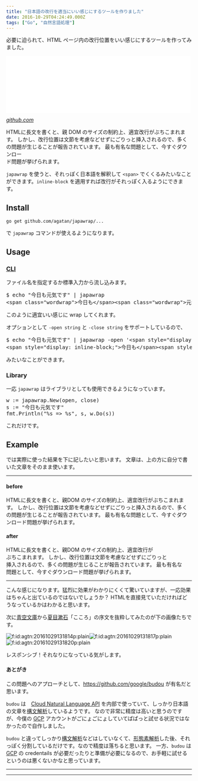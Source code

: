 ```yaml
---
title: "日本語の改行を適当にいい感じにするツールを作りました"
date: 2016-10-29T04:24:49.000Z
tags: ["Go", "自然言語処理"]
---
```


<p>必要に迫られて、HTML ページ内の改行位置をいい感じにするツールを作ってみました。</p>

<p><iframe src="//hatenablog-parts.com/embed?url=https%3A%2F%2Fgithub.com%2Fagatan%2Fjapawrap" title="agatan/japawrap" class="embed-card embed-webcard" scrolling="no" frameborder="0" style="display: block; width: 100%; height: 155px; max-width: 500px; margin: 10px 0px;"></iframe><cite class="hatena-citation"><a href="https://github.com/agatan/japawrap">github.com</a></cite></p>

<p>HTMLに長文を書くと、親 DOM のサイズの制約上、適宜改行がぶちこまれます。
しかし、改行位置は文節を考慮などせずにごりっと挿入されるので、多くの問題が生じることが報告されています。
最も有名な問題として、今すぐダウンロー<br>
ド問題が挙げられます。</p>

<p><code>japawrap</code> を使うと、それっぽく日本語を解釈して <code>&lt;span&gt;</code> でくくるみたいなことができます。<code>inline-block</code> を適用すれば改行がそれっぽく入るようにできます。</p>

<h2>Install</h2>

<p><code>go get github.com/agatan/japawrap/...</code></p>

<p>で <code>japawrap</code> コマンドが使えるようになります。</p>

<h2>Usage</h2>

<h3><a class="keyword" href="http://d.hatena.ne.jp/keyword/CLI">CLI</a></h3>

<p>ファイル名を指定するか標準入力から流し込みます。</p>

<pre class="code" data-lang="" data-unlink>$ echo &#34;今日も元気です&#34; | japawrap
&lt;span class=&#34;wordwrap&#34;&gt;今日も&lt;/span&gt;&lt;span class=&#34;wordwrap&#34;&gt;元気です&lt;/span&gt;</pre>

<p>このように適宜いい感じに wrap してくれます。</p>

<p>オプションとして <code>-open string</code> と <code>-close string</code> をサポートしているので、</p>

<pre class="code" data-lang="" data-unlink>$ echo &#34;今日も元気です&#34; | japawrap -open &#39;&lt;span style=&#34;display: inline-block;&#34;&gt;&#39; -close &#34;&lt;/span&gt;&#34;
&lt;span style=&#34;display: inline-block;&#34;&gt;今日も&lt;/span&gt;&lt;span style=&#34;display: inline-block;&#34;&gt;元気です&lt;/span&gt;</pre>

<p>みたいなことができます。</p>

<h3>Library</h3>

<p>一応 <code>japawrap</code> はライブラリとしても使用できるようになっています。</p>

<pre class="code lang-go" data-lang="go" data-unlink>w := japawrap.New(open, <span class="synStatement">close</span>)
s := <span class="synConstant">&quot;今日も元気です&quot;</span>
fmt.Println(<span class="synConstant">&quot;%s =&gt; %s&quot;</span>, s, w.Do(s))
</pre>

<p>これだけです。</p>

<h2>Example</h2>

<p>では実際に使った結果を下に記したいと思います。
文章は、上の方に自分で書いた文章をそのまま使います。</p>

<hr />

<h4>before</h4>

<p>HTMLに長文を書くと、親DOM のサイズの制約上、適宜改行がぶちこまれます。
しかし、改行位置は文節を考慮などせずにごりっと挿入されるので、多くの問題が生じることが報告されています。
最も有名な問題として、今すぐダウンロード問題が挙げられます。</p>

<h4>after</h4>

<p><span style="display: inline-block;">HTMLに</span><span style="display: inline-block;">長文を</span><span style="display: inline-block;">書くと、</span><span style="display: inline-block;">親 </span><span style="display: inline-block;">DOM の</span><span style="display: inline-block;">サイズの</span><span style="display: inline-block;">制約上、</span><span style="display: inline-block;">適宜改行が</span><span style="display: inline-block;">ぶちこまれます。</span>
<span style="display: inline-block;">しかし、</span><span style="display: inline-block;">改行位置は</span><span style="display: inline-block;">文節を</span><span style="display: inline-block;">考慮など</span><span style="display: inline-block;">せず</span><span style="display: inline-block;">にごりっと</span><span style="display: inline-block;">挿入されるので、</span><span style="display: inline-block;">多くの</span><span style="display: inline-block;">問題が</span><span style="display: inline-block;">生じる</span><span style="display: inline-block;">ことが</span><span style="display: inline-block;">報告されて</span><span style="display: inline-block;">います。</span>
<span style="display: inline-block;">最も</span><span style="display: inline-block;">有名な</span><span style="display: inline-block;">問題として、<span style="display: inline-block;">今すぐ</span><span style="display: inline-block;">ダウンロード問題が</span><span style="display: inline-block;">挙げられます。</span></p>

<hr />

<p>こんな感じになります。猛烈に効果がわかりにくくて驚いていますが、一応効果はちゃんと出ているのではないでしょうか？
HTMLを直接見ていただければどうなっているかはわかると思います。</p>

<p>次に<a class="keyword" href="http://d.hatena.ne.jp/keyword/%C0%C4%B6%F5%CA%B8%B8%CB">青空文庫</a>から<a class="keyword" href="http://d.hatena.ne.jp/keyword/%B2%C6%CC%DC%DE%FB%C0%D0">夏目漱石</a>「こころ」の序文を抜粋してみたのが下の画像たちです。</p>

<p><span itemscope itemtype="http://schema.org/Photograph"><img src="https://cdn-ak.f.st-hatena.com/images/fotolife/a/agtn/20161029/20161029131814.png" alt="f:id:agtn:20161029131814p:plain" title="f:id:agtn:20161029131814p:plain" class="hatena-fotolife" itemprop="image"></span><span itemscope itemtype="http://schema.org/Photograph"><img src="https://cdn-ak.f.st-hatena.com/images/fotolife/a/agtn/20161029/20161029131817.png" alt="f:id:agtn:20161029131817p:plain" title="f:id:agtn:20161029131817p:plain" class="hatena-fotolife" itemprop="image"></span><span itemscope itemtype="http://schema.org/Photograph"><img src="https://cdn-ak.f.st-hatena.com/images/fotolife/a/agtn/20161029/20161029131820.png" alt="f:id:agtn:20161029131820p:plain" title="f:id:agtn:20161029131820p:plain" class="hatena-fotolife" itemprop="image"></span></p>

<p>レスポンシブ！それなりになっている気がします。</p>

<h4>あとがき</h4>

<p>この問題へのアプローチとして、<a href="https://github.com/google/budou">https://github.com/google/budou</a> が有名だと思います。</p>

<p><code>budou</code> は　<a href="https://cloud.google.com/natural-language/">Cloud Natural Language API</a> を内部で使っていて、しっかり日本語の文章を<a class="keyword" href="http://d.hatena.ne.jp/keyword/%B9%BD%CA%B8%B2%F2%C0%CF">構文解析</a>しているようです。
なので非常に精度は高いと思うのですが、今僕の <a class="keyword" href="http://d.hatena.ne.jp/keyword/GCP">GCP</a> アカウントがごにょごにょしていてぱぱっと試せる状況ではなかったので自作しました。</p>

<p><code>budou</code> と違ってしっかり<a class="keyword" href="http://d.hatena.ne.jp/keyword/%B9%BD%CA%B8%B2%F2%C0%CF">構文解析</a>などはしていなくて、<a class="keyword" href="http://d.hatena.ne.jp/keyword/%B7%C1%C2%D6%C1%C7%B2%F2%C0%CF">形態素解析</a>した後、それっぽく分割しているだけです。なので精度は落ちると思います。
一方、<code>budou</code> は <a class="keyword" href="http://d.hatena.ne.jp/keyword/GCP">GCP</a> の credentails が必要だったりと準備が必要になるので、お手軽に試せるというのは悪くないかなと思っています。</p>

---

---
